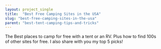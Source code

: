 ```yaml
---
layout: project_single
title:  "Best Free Camping Sites in the USA"
slug: "best-free-camping-sites-in-the-usa"
parent: "best-tent-camping-tips-and-tricks"
---
```

The Best places to camp for free with a tent or an RV. Plus how to find 100s of other sites for free. I also share with you my top 5 picks!